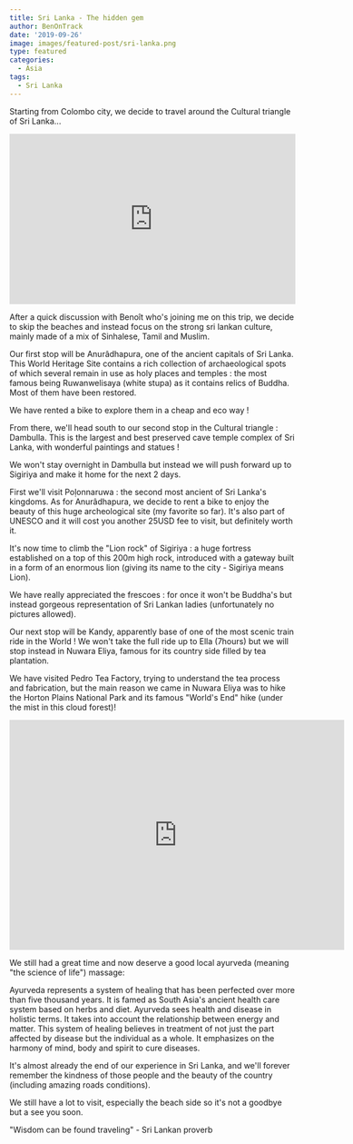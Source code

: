 ```yaml
---
title: Sri Lanka - The hidden gem
author: BenOnTrack
date: '2019-09-26'
image: images/featured-post/sri-lanka.png
type: featured
categories:
  - Asia
tags:
  - Sri Lanka
---
```


Starting from Colombo city, we decide to travel around the Cultural triangle of Sri Lanka...

<iframe allowfullscreen="" frameborder="0" height="300px" src="https://umap.openstreetmap.fr/fr/map/carte-sans-nom_368269?scaleControl=false&amp;miniMap=false&amp;scrollWheelZoom=true&amp;zoomControl=true&amp;allowEdit=false&amp;moreControl=false&amp;searchControl=null&amp;tilelayersControl=null&amp;embedControl=null&amp;datalayersControl=true&amp;onLoadPanel=undefined&amp;captionBar=false&amp;datalayers=1002541#9/8.1800/80.8355" width="100%"></iframe>

After a quick discussion with Benoît who's joining me on this trip, we decide to skip the beaches and instead focus on the strong sri lankan culture, mainly made of a mix of Sinhalese, Tamil and Muslim.

Our first stop will be Anurâdhapura, one of the ancient capitals of Sri Lanka. This World Heritage Site contains a rich collection of archaeological spots of which several remain in use as holy places and temples : the most famous being Ruwanwelisaya (white stupa) as it contains relics of Buddha.
Most of them have been restored.

We have rented a bike to explore them in a cheap and eco way !





From there, we'll head south to our second stop in the Cultural triangle : Dambulla.
This is the largest and best preserved cave temple complex of Sri Lanka, with wonderful paintings and statues !





We won't stay overnight in Dambulla but instead we will push forward up to Sigiriya and make it home for the next 2 days.

First we'll visit Poḷonnaruwa : the second most ancient of Sri Lanka's kingdoms. As for Anurâdhapura, we decide to rent a bike to enjoy the beauty of this huge archeological site (my favorite so far). It's also part of UNESCO and it will cost you another 25USD fee to visit, but definitely worth it.



It's now time to climb the "Lion rock" of Sigiriya : a huge fortress established on a top of this 200m high rock, introduced with a gateway built in a form of an enormous lion (giving its name to the city - Sigiriya means Lion).

We have really appreciated the frescoes : for once it won't be Buddha's but instead gorgeous representation of Sri Lankan ladies (unfortunately no pictures allowed).




Our next stop will be Kandy, apparently base of one of the most scenic train ride in the World !
We won't take the full ride up to Ella (7hours) but we will stop instead in Nuwara Eliya, famous for its country side filled by tea plantation.

We have visited Pedro Tea Factory, trying to understand the tea process and fabrication, but the main reason we came in Nuwara Eliya was to hike the Horton Plains National Park and its famous "World's End" hike (under the mist in this cloud forest)!

<iframe allowtransparency="true" frameborder="0" height="405" scrolling="no" src="https://www.strava.com/activities/2736270407/embed/9ca4c2df05144e08c7639d52be4e32280e7da9dc" width="590"></iframe>




We still had a great time and now deserve a good local ayurveda (meaning "the science of life") massage:

Ayurveda represents a system of healing that has been perfected over more than five thousand years. It is famed as South Asia's ancient health care system based on herbs and diet. Ayurveda sees health and disease in holistic terms. It takes into account the relationship between energy and matter. This system of healing believes in treatment of not just the part affected by disease but the individual as a whole. It emphasizes on the harmony of mind, body and spirit to cure diseases.

It's almost already the end of our experience in Sri Lanka, and we'll forever remember the kindness of those people and the beauty of the country (including amazing roads conditions).

We still have a lot to visit, especially the beach side so it's not a goodbye but a see you soon.


"Wisdom can be found traveling" - Sri Lankan proverb